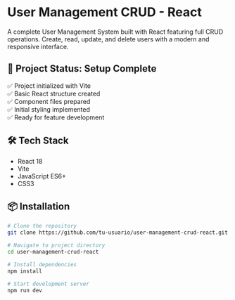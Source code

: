 # User Management CRUD - React

A complete User Management System built with React featuring full CRUD operations.
Create, read, update, and delete users with a modern and responsive interface.

## 🚀 Project Status: Setup Complete

✅ Project initialized with Vite  
✅ Basic React structure created  
✅ Component files prepared  
✅ Initial styling implemented  
✅ Ready for feature development

## 🛠 Tech Stack

- React 18
- Vite
- JavaScript ES6+
- CSS3

## 📦 Installation

```bash
# Clone the repository
git clone https://github.com/tu-usuario/user-management-crud-react.git

# Navigate to project directory
cd user-management-crud-react

# Install dependencies
npm install

# Start development server
npm run dev
```
